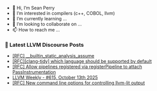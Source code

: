 - 👋 Hi, I’m Sean Perry
- 👀 I’m interested in compilers (c++, COBOL, llvm)
- 🌱 I’m currently learning ...
- 💞️ I’m looking to collaborate on ...
- 📫 How to reach me ...

<!---
s66perry/s66perry is a ✨ special ✨ repository because its `README.md` (this file) appears on your GitHub profile.
You can click the Preview link to take a look at your changes.
--->
### 📕 Latest LLVM Discourse Posts

<!-- DISCOURSE-LLVM:START -->
- [[RFC] __builtin_static_analysis_assume](https://discourse.llvm.org/t/rfc-builtin-static-analysis-assume/88544#post_4)
- [[RFC][clang-tidy] which language should be supported by default](https://discourse.llvm.org/t/rfc-clang-tidy-which-language-should-be-supported-by-default/88424#post_10)
- [[RFC] Allow pipelines registered via registerPipeline to attach PassInstrumentation](https://discourse.llvm.org/t/rfc-allow-pipelines-registered-via-registerpipeline-to-attach-passinstrumentation/88572#post_2)
- [LLVM Weekly - #615, October 13th 2025](https://discourse.llvm.org/t/llvm-weekly-615-october-13th-2025/88576#post_1)
- [[RFC] New command line options for controlling llvm-lit output](https://discourse.llvm.org/t/rfc-new-command-line-options-for-controlling-llvm-lit-output/88568#post_2)
<!-- DISCOURSE-LLVM:END -->
